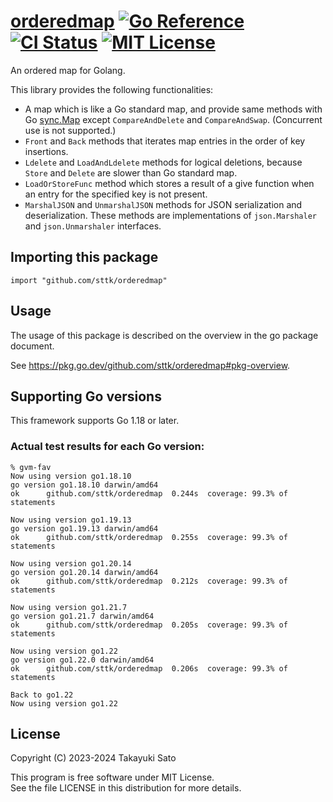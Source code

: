 # [orderedmap][repo-url] [![Go Reference][pkg-dev-img]][pkg-dev-url] [![CI Status][ci-img]][ci-url] [![MIT License][mit-img]][mit-url]

An ordered map for Golang.

This library provides the following functionalities:

- A map which is like a Go standard map, and provide same methods with Go [sync.Map](https://pkg.go.dev/sync#Map) except `CompareAndDelete` and `CompareAndSwap`. (Concurrent use is not supported.)
- `Front` and `Back` methods that iterates map entries in the order of key insertions.
- `Ldelete` and `LoadAndLdelete` methods for logical deletions, because `Store` and `Delete` are slower than Go standard map.
- `LoadOrStoreFunc` method which stores a result of a give function when an entry for the specified key is not present.
- `MarshalJSON` and `UnmarshalJSON` methods for JSON serialization and deserialization. These methods are implementations of `json.Marshaler` and `json.Unmarshaler` interfaces.

## Importing this package

```
import "github.com/sttk/orderedmap"
```

## Usage

The usage of this package is described on the overview in the go package document.

See https://pkg.go.dev/github.com/sttk/orderedmap#pkg-overview.

## Supporting Go versions

This framework supports Go 1.18 or later.

### Actual test results for each Go version:

```
% gvm-fav
Now using version go1.18.10
go version go1.18.10 darwin/amd64
ok  	github.com/sttk/orderedmap	0.244s	coverage: 99.3% of statements

Now using version go1.19.13
go version go1.19.13 darwin/amd64
ok  	github.com/sttk/orderedmap	0.255s	coverage: 99.3% of statements

Now using version go1.20.14
go version go1.20.14 darwin/amd64
ok  	github.com/sttk/orderedmap	0.212s	coverage: 99.3% of statements

Now using version go1.21.7
go version go1.21.7 darwin/amd64
ok  	github.com/sttk/orderedmap	0.205s	coverage: 99.3% of statements

Now using version go1.22
go version go1.22.0 darwin/amd64
ok  	github.com/sttk/orderedmap	0.206s	coverage: 99.3% of statements

Back to go1.22
Now using version go1.22
```

## License

Copyright (C) 2023-2024 Takayuki Sato

This program is free software under MIT License.<br>
See the file LICENSE in this distribution for more details.


[repo-url]: https://github.com/sttk/orderedmap-go
[pkg-dev-img]: https://pkg.go.dev/badge/github.com/sttk/orderedmap.svg
[pkg-dev-url]: https://pkg.go.dev/github.com/sttk/orderedmap
[ci-img]: https://github.com/sttk/orderedmap-go/actions/workflows/go.yml/badge.svg?branch=main
[ci-url]: https://github.com/sttk/orderedmap-go/actions
[mit-img]: https://img.shields.io/badge/license-MIT-green.svg
[mit-url]: https://opensource.org/licenses/MIT

